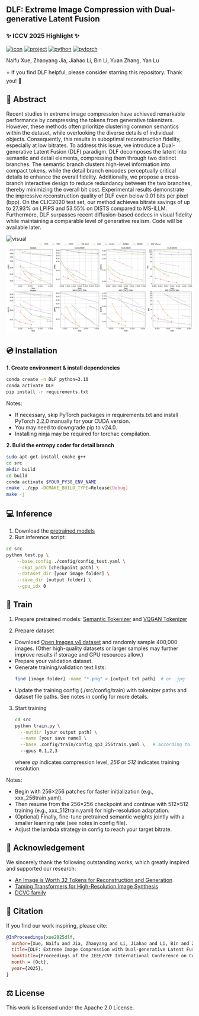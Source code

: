 ## DLF: Extreme Image Compression with Dual-generative Latent Fusion
### **✨ ICCV 2025 Highlight ✨**

[![icon](https://img.shields.io/badge/ArXiv-Paper-<COLOR>.svg)](https://arxiv.org/abs/2503.01428)
[![project](https://img.shields.io/badge/Project-Page-orange)](https://dlfcodec.github.io/)
[![python](https://img.shields.io/badge/Python-3.10-3776AB?logo=python&logoColor=white)](https://www.python.org/downloads/release/python-3100/)
[![pytorch](https://img.shields.io/badge/PyTorch-2.2-ee4c2c?logo=pytorch&logoColor=white)](https://pytorch.org/get-started/locally/) 

Naifu Xue, Zhaoyang Jia, Jiahao Li, Bin Li, Yuan Zhang, Yan Lu

⭐ If you find DLF helpful, please consider starring this repository. Thank you! 🤗

## 📝 Abstract
Recent studies in extreme image compression have achieved remarkable performance by compressing the tokens from generative tokenizers. However, these methods often prioritize clustering common semantics within the dataset, while overlooking the diverse details of individual objects. Consequently, this results in suboptimal reconstruction fidelity, especially at low bitrates. To address this issue, we introduce a Dual-generative Latent Fusion (DLF) paradigm. DLF decomposes the latent into semantic and detail elements, compressing them through two distinct branches. The semantic branch clusters high-level information into compact tokens, while the detail branch encodes perceptually critical details to enhance the overall fidelity. Additionally, we propose a cross-branch interactive design to reduce redundancy between the two branches, thereby minimizing the overall bit cost. Experimental results demonstrate the impressive reconstruction quality of DLF even below 0.01 bits per pixel (bpp). On the CLIC2020 test set, our method achieves bitrate savings of up to 27.93% on LPIPS and 53.55% on DISTS compared to MS-ILLM. Furthermore, DLF surpasses recent diffusion-based codecs in visual fidelity while maintaining a comparable level of generative realism. Code will be available later.

![visual](./assets/main_visual.png)
![RD](./assets/rd_curve.png)

## 💿 Installation

**1. Create environment & install dependencies**
```bash
conda create -n DLF python=3.10
conda activate DLF
pip install -r requirements.txt
```

Notes:
- If necessary, skip PyTorch packages in requirements.txt and install PyTorch 2.2.0 manually for your CUDA version.
- You may need to downgrade pip to v24.0.
- Installing ninja may be required for torchac compilation.

**2. Build the entropy coder for detail branch**

```bash
sudo apt-get install cmake g++
cd src
mkdir build
cd build
conda activate $YOUR_PY38_ENV_NAME
cmake ../cpp -DCMAKE_BUILD_TYPE=Release[Debug]
make -j
```

## 💻 Inference

1. Download the [pretrained models](https://1drv.ms/f/c/af332a47fcf136b4/Esyt5scWxTFGi8Lu7iSpUOEBAEQUQVoBF6ZcbfIORvdTcg)
2. Run inference script:
```bash
cd src
python test.py \
    --base_config ./config/config_test.yaml \
    --ckpt_path [checkpoint path] \
    --dataset_dir [your image folder] \
    --save_dir [output folder] \
    --gpu_idx 0
```

## 🚀 Train
1. Prepare pretrained models: [Semantic Tokenizer](https://huggingface.co/yucornetto/tokenizer_titok_l32_imagenet) and [VQGAN Tokenizer](https://1drv.ms/f/c/af332a47fcf136b4/Esyt5scWxTFGi8Lu7iSpUOEBAEQUQVoBF6ZcbfIORvdTcg)

2. Prepare dataset
  - Download [Open Images v4 dataset](https://storage.googleapis.com/openimages/web/download_v4.html) and randomly sample 400,000 images. (Other high-quality datasets or larger samples may further improve results if storage and GPU resources allow.)
  - Prepare your validation dataset.
  - Generate training/validation text lists:
    ```bash
    find [image folder] -name "*.png" > [output txt path]  # or .jpg
    ```
  - Update the training config (./src/config/train) with tokenizer paths and dataset file paths. See notes in config for more details.

3. Start training
    ```bash
    cd src
    python train.py \
      --outdir [your output path] \
      --name [your save name] \
      --base .config/train/config_qp3_256train.yaml \   # according to your need
      --gpus 0,1,2,3 
    ```
    where *qp* indicates compression level, *256* or *512* indicates training resolution.

Notes:
- Begin with 256×256 patches for faster initialization (e.g., xxx_256train.yaml).
- Then resume from the 256×256 checkpoint and continue with 512×512 training (e.g., xxx_512train.yaml) for high-resolution adaptation.
- (Optional) Finally, fine-tune pretrained semantic weights jointly with a smaller learning rate (see notes in config file).
- Adjust the lambda strategy in config to reach your target bitrate.


## 🥰 Acknowledgement
We sincerely thank the following outstanding works, which greatly inspired and supported our research:
- [An Image is Worth 32 Tokens for Reconstruction and Generation](https://yucornetto.github.io/projects/titok.html)
- [Taming Transformers for High-Resolution Image Synthesis](https://github.com/CompVis/taming-transformers)
- [DCVC family](https://github.com/microsoft/DCVC)


## 📕 Citation

If you find our work inspiring, please cite:
```bibtex
@InProceedings{xue2025dlf,
  author={Xue, Naifu and Jia, Zhaoyang and Li, Jiahao and Li, Bin and Zhang, Yuan and Lu, Yan},
  title={DLF: Extreme Image Compression with Dual-generative Latent Fusion},
  booktitle={Proceedings of the IEEE/CVF International Conference on Computer Vision (ICCV)},
  month = {Oct},
  year={2025},
}
```


## ⚖️ License

This work is licensed under the Apache 2.0 License.

